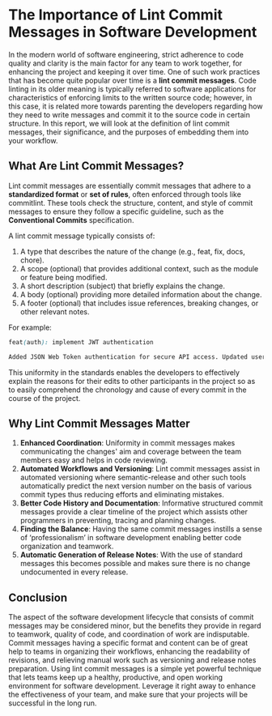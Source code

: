 # The Importance of Lint Commit Messages in Software Development
In the modern world of software engineering, strict adherence to code quality and clarity is the main factor for any team to work together, for enhancing the project and keeping it over time. 
One of such work practices that has become quite popular over time is a **lint commit messages**. 
Code linting in its older meaning is typically referred to software applications for characteristics of enforcing limits to the written source code; however, in this case, it is related more towards parenting the developers regarding how they need to write messages and commit it to the source code in certain structure. 
In this report, we will look at the definition of lint commit messages, their significance, and the purposes of embedding them into your workflow.

## What Are Lint Commit Messages?
Lint commit messages are essentially commit messages that adhere to a **standardized format** or **set of rules**, often enforced through tools like commitlint. 
These tools check the structure, content, and style of commit messages to ensure they follow a specific guideline, such as the **Conventional Commits** specification.

A lint commit message typically consists of:

1. A type that describes the nature of the change (e.g., feat, fix, docs, chore).
2. A scope (optional) that provides additional context, such as the module or feature being modified.
3. A short description (subject) that briefly explains the change.
4. A body (optional) providing more detailed information about the change.
5. A footer (optional) that includes issue references, breaking changes, or other relevant notes.

For example:

```scss
feat(auth): implement JWT authentication

Added JSON Web Token authentication for secure API access. Updated user model and login endpoint to support token-based authentication.
```

This uniformity in the standards enables the developers to effectively explain the reasons for their edits to other participants in the project so as to easily comprehend the chronology and cause of every commit in the course of the project.

## Why Lint Commit Messages Matter
1. **Enhanced Coordination**: Uniformity in commit messages makes communicating the changes' aim and coverage between the team members easy and helps in code reviewing.
2. **Automated Workflows and Versioning**: Lint commit messages assist in automated versioning where semantic-release and other such tools automatically predict the next version number on the basis of various commit types thus reducing efforts and eliminating mistakes.
3. **Better Code History and Documentation**: Informative structured commit messages provide a clear timeline of the project which assists other programmers in preventing, tracing and planning changes.
4. **Finding the Balance**: Having the same commit messages instills a sense of ‘professionalism’ in software development enabling better code organization and teamwork.
5. **Automatic Generation of Release Notes**: With the use of standard messages this becomes possible and makes sure there is no change undocumented in every release.

## Conclusion
The aspect of the software development lifecycle that consists of commit messages may be considered minor, but the benefits they provide in regard to teamwork, quality of code, and coordination of work are indisputable. 
Commit messages having a specific format and content can be of great help to teams in organizing their workflows, enhancing the readability of revisions, and relieving manual work such as versioning and release notes preparation.
Using lint commit messages is a simple yet powerful technique that lets teams keep up a healthy, productive, and open working environment for software development. Leverage it right away to enhance the effectiveness of your team, and make sure that your projects will be successful in the long run.
